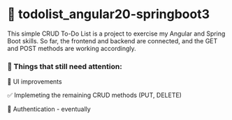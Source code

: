 # 📝 todolist_angular20-springboot3

This simple CRUD To-Do List is a project to exercise my Angular and Spring Boot skills.
So far, the frontend and backend are connected, and the GET and POST methods are working accordingly.

### 🔧 Things that still need attention:

🎨 UI improvements

✅ Implemeting the remaining CRUD methods (PUT, DELETE)

🔐 Authentication - eventually

